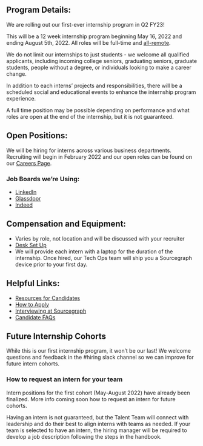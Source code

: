 ## Program Details:

We are rolling out our first-ever internship program in Q2 FY23!

This will be a 12 week internship program beginning May 16, 2022 and ending August 5th, 2022. All roles will be full-time and [all-remote](../../company-info-and-process/remote/index.md).

We do not limit our internships to just students - we welcome all qualified applicants, including incoming college seniors, graduating seniors, graduate students, people without a degree, or individuals looking to make a career change.

In addition to each interns’ projects and responsibilities, there will be a scheduled social and educational events to enhance the internship program experience.

A full time position may be possible depending on performance and what roles are open at the end of the internship, but it is not guaranteed.

## Open Positions:

We will be hiring for interns across various business departments. Recruiting will begin in February 2022 and our open roles can be found on our [Careers Page](https://boards.greenhouse.io/sourcegraph91?gh_src=c685479c4us).

### Job Boards we’re Using:

- [LinkedIn](https://www.linkedin.com/jobs/search/?keywords=sourcegraph)
- [Glassdoor](https://www.glassdoor.com/Overview/Working-at-Sourcegraph-EI_IE1356770.11,22.htm)
- [Indeed](https://www.indeed.com/cmp/Sourcegraph?from=mobviewjob&tk=1fqti3gmuu2b6800&fromjk=e815aae4e6537634&attributionid=mobvjcmp)

## Compensation and Equipment:

- Varies by role, not location and will be discussed with your recruiter
- [Desk Set Up](../../benefits-pay-perks/benefits-perks/spending-company-money.md#interns)
- We will provide each intern with a laptop for the duration of the internship. Once hired, our Tech Ops team will ship you a Sourcegraph device prior to your first day.

## Helpful Links:

- [Resources for Candidates](tools/resources_for_candidates.md)
- [How to Apply](tools/resources_for_candidates.md#how-to-apply)
- [Interviewing at Sourcegraph](tools/resources_for_candidates.md#interviewing-at-sourcegraph)
- [Candidate FAQs](tools/resources_for_candidates.md#candidate-faqs)

## Future Internship Cohorts

While this is our first internship program, it won’t be our last! We welcome questions and feedback in the #hiring slack channel so we can improve for future intern cohorts.

### How to request an intern for your team

Intern positions for the first cohort (May-August 2022) have already been finalized. More info coming soon how to request an intern for future cohorts.

Having an intern is not guaranteed, but the Talent Team will connect with leadership and do their best to align interns with teams as needed.
If your team is selected to have an intern, the hiring manager will be required to develop a job description following the steps in the handbook.
